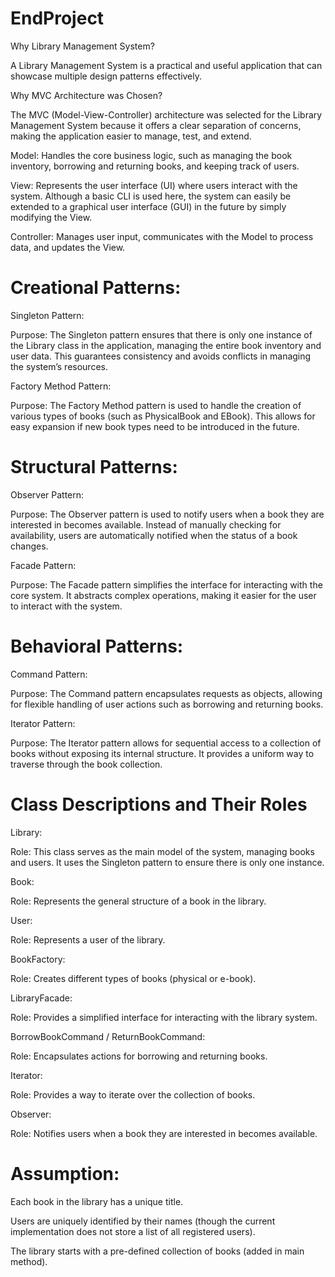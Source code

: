 # EndProject
Why Library Management System?

A Library Management System is a practical and useful application that can showcase multiple design patterns effectively.

Why MVC Architecture was Chosen?

The MVC (Model-View-Controller) architecture was selected for the Library Management System because it offers a clear separation of concerns, making the application easier to manage, test, and extend.

Model: Handles the core business logic, such as managing the book inventory, borrowing and returning books, and keeping track of users.

View: Represents the user interface (UI) where users interact with the system. Although a basic CLI is used here, the system can easily be extended to a graphical user interface (GUI) in the future by simply modifying the View.

Controller: Manages user input, communicates with the Model to process data, and updates the View.


# Creational Patterns:

Singleton Pattern:

Purpose: The Singleton pattern ensures that there is only one instance of the Library class in the application, managing the entire book inventory and user data. This guarantees consistency and avoids conflicts in managing the system’s resources.

Factory Method Pattern:

Purpose: The Factory Method pattern is used to handle the creation of various types of books (such as PhysicalBook and EBook). This allows for easy expansion if new book types need to be introduced in the future.

# Structural Patterns:

Observer Pattern:

Purpose: The Observer pattern is used to notify users when a book they are interested in becomes available. Instead of manually checking for availability, users are automatically notified when the status of a book changes.

Facade Pattern:

Purpose: The Facade pattern simplifies the interface for interacting with the core system. It abstracts complex operations, making it easier for the user to interact with the system.

# Behavioral Patterns:

Command Pattern:

Purpose: The Command pattern encapsulates requests as objects, allowing for flexible handling of user actions such as borrowing and returning books.

Iterator Pattern:

Purpose: The Iterator pattern allows for sequential access to a collection of books without exposing its internal structure. It provides a uniform way to traverse through the book collection.


# Class Descriptions and Their Roles

Library:

Role: This class serves as the main model of the system, managing books and users. It uses the Singleton pattern to ensure there is only one instance.

Book:

Role: Represents the general structure of a book in the library.

User:

Role: Represents a user of the library.

BookFactory:

Role: Creates different types of books (physical or e-book).

LibraryFacade:

Role: Provides a simplified interface for interacting with the library system.

BorrowBookCommand / ReturnBookCommand:

Role: Encapsulates actions for borrowing and returning books.

Iterator:

Role: Provides a way to iterate over the collection of books.

Observer:

Role: Notifies users when a book they are interested in becomes available.




# Assumption:

Each book in the library has a unique title.

Users are uniquely identified by their names (though the current implementation does not store a list of all registered users).

The library starts with a pre-defined collection of books (added in main method).
